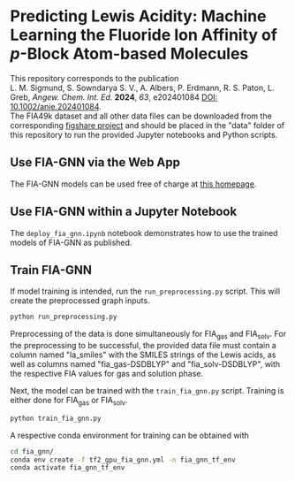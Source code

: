 # Predicting Lewis Acidity: Machine Learning the Fluoride Ion Affinity of _p_-Block Atom-based Molecules

This repository corresponds to the publication  
L. M. Sigmund, S. Sowndarya S. V., A. Albers, P. Erdmann, R. S. Paton, L. Greb, _Angew. Chem. Int. Ed._ **2024**, _63_, e202401084 [DOI: 10.1002/anie.202401084](https://doi.org/10.1002/anie.202401084).  
The FIA49k dataset and all other data files can be downloaded from the corresponding [figshare project](https://figshare.com/projects/FIA-GNN/187050) and should be placed in the "data" folder of this repository to run the provided Jupyter notebooks and Python scripts.  

## Use FIA-GNN via the Web App

The FIA-GNN models can be used free of charge at [this homepage](https://www.grebgroup.de/fia-gnn/).  

## Use FIA-GNN within a Jupyter Notebook

The ```deploy_fia_gnn.ipynb``` notebook demonstrates how to use the trained models of FIA-GNN as published.  

## Train FIA-GNN

If model training is intended, run the ```run_preprocessing.py``` script. This will create the preprocessed graph inputs.

```bash
python run_preprocessing.py 
```

Preprocessing of the data is done simultaneously for FIA<sub>gas</sub> and FIA<sub>solv</sub>. For the preprocessing to be successful, the provided data file must contain a column named "la_smiles" with the SMILES strings of the Lewis acids, as well as columns named "fia_gas-DSDBLYP" and "fia_solv-DSDBLYP", with the respective FIA values for gas and solution phase.  
  
Next, the model can be trained with the ```train_fia_gnn.py``` script. Training is either done for FIA<sub>gas</sub> or FIA<sub>solv</sub>.

```bash
python train_fia_gnn.py 
```
  
A respective conda environment for training can be obtained with

```bash
cd fia_gnn/
conda env create -f tf2_gpu_fia_gnn.yml -n fia_gnn_tf_env
conda activate fia_gnn_tf_env
```
